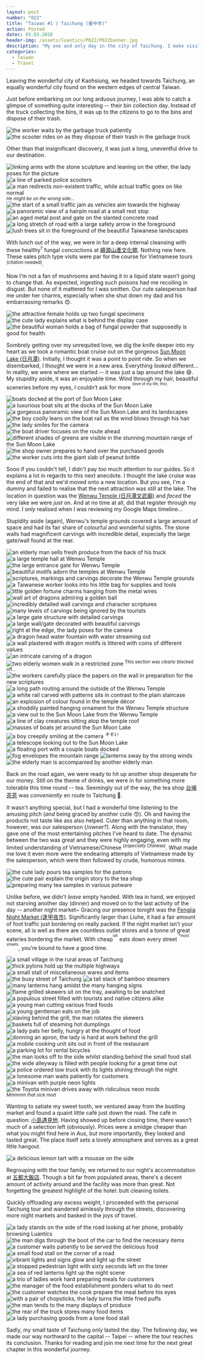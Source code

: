 ```yaml
---
layout: post
number: "022"
title: "Taiwan #1 | Taichung (臺中市)"
action: Posted
datec: 03.03.2018
header-img: /assets/luantics/P022/P022banner.jpg
description: "My one and only day in the city of Taichung. I make visits to shops, admire the wondrous sights at the Sun Moon Lake and finish with bedazzlement at the Fengjia Night Market."
categories:
  - Taiwan
  - Travel
---
```


Leaving the wonderful city of Kaohsiung, we headed towards Taichung, an equally wonderful city found on the western edges of central Taiwan.

Just before embarking on our long arduous journey, I was able to catch a glimpse of something quite interesting -- their bin collection day. Instead of the truck collecting the bins, it was up to the citizens to go to the bins and dispose of their trash.

<div class="imageset">
	<img src="{{ baseurl }}/assets/luantics/P022/P022TWTC02A.jpg" alt="the worker waits by the garbage truck patiently"/>
	<img src="{{ baseurl }}/assets/luantics/P022/P022TWTC02B.jpg" alt="the scooter rides on as they dispose of their trash in the garbage truck"/>
</div>

Other than that insignificant discovery, it was just a long, uneventful drive to our destination.

<div class="imageset">
	<img src="{{ baseurl }}/assets/luantics/P022/P022TWTC01.jpg" alt="linking arms with the stone sculpture and leaning on the other, the lady poses for the picture"/>
	<img src="{{ baseurl }}/assets/luantics/P022/P022TWTC03.jpg" alt="a line of parked police scooters"/>
	<img src="{{ baseurl }}/assets/luantics/P022/P022TWTC04.jpg" alt="a man redirects non-existent traffic, while actual traffic goes on like normal"/>
	<sup><em>He might be on the wrong side...</em></sup>
	<img src="{{ baseurl }}/assets/luantics/P022/P022TWTC05.jpg" alt="the start of a small traffic jam as vehicles aim towards the highway"/>
	<img src="{{ baseurl }}/assets/luantics/P022/P022TWTC06.jpg" alt="a panoramic view of a hairpin road at a small rest stop"/>
	<img src="{{ baseurl }}/assets/luantics/P022/P022TWTC07.jpg" alt="an aged metal post and gate on the slanted concrete road"/>
	<img src="{{ baseurl }}/assets/luantics/P022/P022TWTC08.jpg" alt="a long stretch of road with a large safety arrow in the foreground"/>
	<img src="{{ baseurl }}/assets/luantics/P022/P022TWTC09.jpg" alt="lush trees sit in the foreground of the beautiful Taiwanese landscapes"/>
</div>

With lunch out of the way, we were in for a deep internal cleansing with these healthy<sup>?</sup> fungal concoctions at <a href="https://www.google.com.au/maps/place/%E7%B7%A0%E6%BA%90%E5%B1%B1%E7%94%A2%E6%96%87%E5%8C%96%E9%A4%A8/@23.8902729,120.9376136,17z/data=!3m1!4b1!4m5!3m4!1s0x3468d6551105a0af:0x30f5f1dd720be6f4!8m2!3d23.8902729!4d120.9398023?hl=en">締源山產文化館</a>. Nothing new here. These sales pitch type visits were par for the course for Vietnamese tours <sup>(citation needed)</sup>.

Now I’m not a fan of mushrooms and having it in a liquid state wasn’t going to change that. As expected, ingesting such poisons had me recoiling in disgust. But none of it mattered for I was smitten. Our cute salesperson had me under her charms, especially when she shut down my dad and his embarrassing remarks :heart_eyes:.

<div class="imageset">
	<img src="{{ baseurl }}/assets/luantics/P022/P022TWTC10.jpg" alt="the attractive female holds up two fungal specimens"/>
	<img src="{{ baseurl }}/assets/luantics/P022/P022TWTC11.jpg" alt="the cute lady explains what is behind the display case"/>
	<img src="{{ baseurl }}/assets/luantics/P022/P022TWTC12.jpg" alt="the beautiful woman holds a bag of fungal powder that supposedly is good for health"/>
</div>

Sombrely getting over my unrequited love, we dig the knife deeper into my heart as we took a romantic boat cruise out on the gorgeous <a href="https://www.google.com.au/maps/place/Sun+Moon+Lake/@23.852302,120.9096976,15z/data=!3m1!4b1!4m5!3m4!1s0x3468d5e076ee0005:0xec17a6fd5312a528!8m2!3d23.8573342!4d120.9159131?hl=en">Sun Moon Lake (日月潭)</a>. Initially, I thought it was a point to point ride. So when we disembarked, I thought we were in a new area. Everything _looked_ different... In reality, we were where we started -- it was just a lap around the lake :sweat_smile:. My stupidity aside, it was an enjoyable time. Wind through my hair, beautiful sceneries before my eyes, I couldn’t ask for more <sup><sup>(love of my life, thx).</sup></sup>

<div class="imageset">
	<img src="{{ baseurl }}/assets/luantics/P022/P022TWTC13.jpg" alt="boats docked at the port of Sun Moon Lake"/>
	<img src="{{ baseurl }}/assets/luantics/P022/P022TWTC14.jpg" alt="a luxurious boat sits at the docks of the Sun Moon Lake"/>
	<img src="{{ baseurl }}/assets/luantics/P022/P022TWTC15.jpg" alt="a gorgeous panoramic view of the Sun Moon Lake and its landscapes"/>
	<img src="{{ baseurl }}/assets/luantics/P022/P022TWTC16.jpg" alt="the boy coolly leans on the boat rail as the wind blows through his hair"/>
	<img src="{{ baseurl }}/assets/luantics/P022/P022TWTC17.jpg" alt="the lady smiles for the camera"/>
	<img src="{{ baseurl }}/assets/luantics/P022/P022TWTC18.jpg" alt="the boat driver focuses on the route ahead"/>
	<img src="{{ baseurl }}/assets/luantics/P022/P022TWTC19.jpg" alt="different shades of greens are visible in the stunning mountain range of the Sun Moon Lake"/>
	<img src="{{ baseurl }}/assets/luantics/P022/P022TWTC20.jpg" alt="the shop owner prepares to hand over the purchased goods"/>
	<img src="{{ baseurl }}/assets/luantics/P022/P022TWTC21.jpg" alt="the worker cuts into the giant slab of peanut brittle"/>
</div>

Sooo if you couldn't tell, I didn't pay _too_ much attention to our guides. So it explains a lot in regards to this next anecdote. I thought the lake cruise was the end of that and we'd moved onto a new location. But you see, I'm a dummy and failed to realise that the next attraction was still at the lake. The location in question was the <a href="https://www.google.com.au/maps/place/Wenwu+Temple/@23.8699678,120.9253624,17z/data=!3m1!4b1!4m5!3m4!1s0x3468d668e2f4582b:0xfd1f9cd4796180f0!8m2!3d23.8699678!4d120.9275511?hl=en">Wenwu Temple (日月潭文武廟)</a> and _faced_ the very lake we were _just_ on. And at no time at all, did that register through my mind. I _only_ realised when I was reviewing my Google Maps timeline...

Stupidity aside (again), Wenwu's temple grounds covered a large amount of space and had its fair share of colourful and wonderful sights. The stone walls had magnificent carvings with incredible detail, especially the large gate/wall found at the rear.

<div class="imageset">
	<img src="{{ baseurl }}/assets/luantics/P022/P022TWTC22.jpg" alt="an elderly man sells fresh produce from the back of his truck"/>
	<img src="{{ baseurl }}/assets/luantics/P022/P022TWTC23.jpg" alt="a large temple hall at Wenwu Temple"/>
	<img src="{{ baseurl }}/assets/luantics/P022/P022TWTC24.jpg" alt="the large entrance gate for Wenwu Temple"/>
	<img src="{{ baseurl }}/assets/luantics/P022/P022TWTC25.jpg" alt="beautiful motifs adorn the temples at Wenwu Temple"/>
	<img src="{{ baseurl }}/assets/luantics/P022/P022TWTC26.jpg" alt="scriptures, markings and carvings decorate the Wenwu Temple grounds"/>
	<img src="{{ baseurl }}/assets/luantics/P022/P022TWTC27.jpg" alt="a Taiwanese worker looks into his little bag for supplies and tools"/>
	<img src="{{ baseurl }}/assets/luantics/P022/P022TWTC28.jpg" alt="little golden fortune charms hanging from the metal wires"/>
	<img src="{{ baseurl }}/assets/luantics/P022/P022TWTC29.jpg" alt="wall art of dragons admiring a golden ball"/>
	<img src="{{ baseurl }}/assets/luantics/P022/P022TWTC30.jpg" alt="incredibly detailed wall carvings and character scriptures"/>
	<img src="{{ baseurl }}/assets/luantics/P022/P022TWTC31.jpg" alt="many levels of carvings being ignored by the tourists"/>
	<img src="{{ baseurl }}/assets/luantics/P022/P022TWTC32.jpg" alt="a large gate structure with detailed carvings"/>
	<img src="{{ baseurl }}/assets/luantics/P022/P022TWTC32b.jpg" alt="a large wall/gate decorated with beautiful carvings"/>
	<img src="{{ baseurl }}/assets/luantics/P022/P022TWTC33.jpg" alt="right at the edge, the lady poses for the camera"/>
	<img src="{{ baseurl }}/assets/luantics/P022/P022TWTC34.jpg" alt="a dragon head water fountain with water streaming out"/>
	<img src="{{ baseurl }}/assets/luantics/P022/P022TWTC35.jpg" alt="a wall plastered with dragon motifs is littered with coins of different values"/>
	<img src="{{ baseurl }}/assets/luantics/P022/P022TWTC36.jpg" alt="an intricate carving of a dragon"/>
	<img src="{{ baseurl }}/assets/luantics/P022/P022TWTC37.jpg" alt="two elderly women walk in a restricted zone"/>
	<sup>This section was <em>clearly</em> blocked off...</sup>
	<img src="{{ baseurl }}/assets/luantics/P022/P022TWTC39.jpg" alt="the workers carefully place the papers on the wall in preparation for the new scriptures"/>
	<img src="{{ baseurl }}/assets/luantics/P022/P022TWTC38.jpg" alt="a long path routing around the outside of the Wenwu Temple"/>
	<img src="{{ baseurl }}/assets/luantics/P022/P022TWTC40.jpg" alt="a white rail carved with patterns sits in contrast to the plain staircase"/>
	<img src="{{ baseurl }}/assets/luantics/P022/P022TWTC41.jpg" alt="an explosion of colour found in the temple décor"/>
	<img src="{{ baseurl }}/assets/luantics/P022/P022TWTC41a.jpg" alt="a shoddily painted hanging ornament for the Wenwu Temple structure"/>
	<img src="{{ baseurl }}/assets/luantics/P022/P022TWTC42.jpg" alt="a view out to the Sun Moon Lake from the Wenwu Temple"/>
	<img src="{{ baseurl }}/assets/luantics/P022/P022TWTC43.jpg" alt="a line of clay creatures sitting atop the temple roof"/>
	<img src="{{ baseurl }}/assets/luantics/P022/P022TWTC44.jpg" alt="masses of boats jet around the Sun Moon Lake"/>
	<img src="{{ baseurl }}/assets/luantics/P022/P022TWTC45.jpg" alt="a boy creepily smiling at the camera"/>
	<sup><em>キモい</em></sup>
	<img src="{{ baseurl }}/assets/luantics/P022/P022TWTC46.jpg" alt="a telescope looking out to the Sun Moon Lake"/>
	<img src="{{ baseurl }}/assets/luantics/P022/P022TWTC47.jpg" alt="a floating port with a couple boats docked"/>
	<img src="{{ baseurl }}/assets/luantics/P022/P022TWTC48.jpg" alt="fog envelopes the mountain range"/>
	<img src="{{ baseurl }}/assets/luantics/P022/P022TWTC49.jpg" alt="lanterns sway by the strong winds"/>
	<img src="{{ baseurl }}/assets/luantics/P022/P022TWTC50.jpg" alt="the elderly man is accompanied by another elderly man"/>
</div>

Back on the road again, we were ready to hit up another shop desperate for our money. Still on the theme of drinks, we were in for something more tolerable this time round -- tea. Seemingly out of the way, the tea shop <a href="https://www.google.com.au/maps/place/Tea+Shop/@23.9852675,120.8876407,17z/data=!3m1!4b1!4m5!3m4!1s0x3469278163129401:0xb5b5513aa3db5d5c!8m2!3d23.9852675!4d120.8898294?hl=en">台埔茶茶</a> was _conveniently_ en route to Taichung 🤔.

It wasn't anything special, but I had a wonderful time listening to the amusing pitch (_and_ being graced by another cutie :kissing_smiling_eyes:). Oh and having the products not taste like ass also helped. Cuter than anything in that room, however, was our salesperson (/owner?). Along with the translator, they gave one of the most entertaining pitches I’ve heard to date. The dynamic between the two was great and they were highly engaging, even with my limited understanding of Vietnamese/Chinese <sup>(_especially_ Chinese)</sup>. What made me love it even more were the endearing attempts of Vietnamese made by the salesperson, which were then followed by crude, humorous mimes.

<div class="imageset">
	<img src="{{ baseurl }}/assets/luantics/P022/P022TWTC51.jpg" alt="the cute lady pours tea samples for the patrons"/>
	<img src="{{ baseurl }}/assets/luantics/P022/P022TWTC52.jpg" alt="the cute pair explain the origin story to the tea shop"/>
	<img src="{{ baseurl }}/assets/luantics/P022/P022TWTC53.jpg" alt="preparing many tea samples in various potware"/>
</div>

Unlike before, we didn't _leave_ empty handed. With tea in hand, we enjoyed not starving another day (dinner) and moved on to the last activity of the day -- another night market~ Gracing our presence tonight was the <a href="https://www.google.com.au/maps/place/Feng+Chia+Night+Market/@24.1759238,120.6456042,15z/data=!4m2!3m1!1s0x0:0xf1a08e8dacfe639?sa=X&ved=0ahUKEwin-67w6crZAhUHxrwKHQolAhcQ_BIIrAEwDg">Fengjia Night Market (逢甲夜市)</a>. Significantly larger than Liuhe, it had a fair amount of foot traffic just bordering on really packed. If the night market isn’t your scene, all is well as there are countless outlet stores and a tonne of great eateries bordering the market. With cheap<sup><sup>ish</sup></sup> eats down every street <sup><sup>*most streets</sup></sup>, you’re bound to have a good time.

<div class="imageset">
	<img src="{{ baseurl }}/assets/luantics/P022/P022TWTC55.jpg" alt="a small village in the rural areas of Taichung"/>
	<img src="{{ baseurl }}/assets/luantics/P022/P022TWTC56.jpg" alt="thick pylons hold up the multiple highways"/>
	<img src="{{ baseurl }}/assets/luantics/P022/P022TWTC57.jpg" alt="a small stall of miscellaneous wares and items"/>
	<img src="{{ baseurl }}/assets/luantics/P022/P022TWTC58.jpg" alt="the busy street of Taichung"/>
	<img src="{{ baseurl }}/assets/luantics/P022/P022TWTC59.jpg" alt="a tall stack of bamboo steamers"/>
	<img src="{{ baseurl }}/assets/luantics/P022/P022TWTC60.jpg" alt="many lanterns hang amidst the many hanging signs"/>
	<img src="{{ baseurl }}/assets/luantics/P022/P022TWTC61.jpg" alt="flame grilled skewers sit on the tray, awaiting to be snatched"/>
	<img src="{{ baseurl }}/assets/luantics/P022/P022TWTC62.jpg" alt="a populous street filled with tourists and native citizens alike"/>
	<img src="{{ baseurl }}/assets/luantics/P022/P022TWTC63.jpg" alt="a young man cutting various fried foods"/>
	<img src="{{ baseurl }}/assets/luantics/P022/P022TWTC64.jpg" alt="a young gentleman eats on the job"/>
	<img src="{{ baseurl }}/assets/luantics/P022/P022TWTC65.jpg" alt="slaving behind the grill, the man rotates the skewers"/>
	<img src="{{ baseurl }}/assets/luantics/P022/P022TWTC66.jpg" alt="baskets full of steaming hot dumplings"/>
	<img src="{{ baseurl }}/assets/luantics/P022/P022TWTC67.jpg" alt="a lady pats her belly, hungry at the thought of food"/>
	<img src="{{ baseurl }}/assets/luantics/P022/P022TWTC68.jpg" alt="donning an apron, the lady is hard at work behind the grill"/>
	<img src="{{ baseurl }}/assets/luantics/P022/P022TWTC69.jpg" alt="a mobile cooking unit sits out in front of the restaurant"/>
	<img src="{{ baseurl }}/assets/luantics/P022/P022TWTC71.jpg" alt="a parking lot for rental bicycles"/>
	<img src="{{ baseurl }}/assets/luantics/P022/P022TWTC72.jpg" alt="the man looks off to the side whilst standing behind the small food stall"/>
	<img src="{{ baseurl }}/assets/luantics/P022/P022TWTC73.jpg" alt="the wide alleyway is filled with people looking for a great time out"/>
	<img src="{{ baseurl }}/assets/luantics/P022/P022TWTC74.jpg" alt="a police ordered tow truck with its lights shining through the night"/>
	<img src="{{ baseurl }}/assets/luantics/P022/P022TWTC75.jpg" alt="a lonesome man waits patiently for customers"/>
	<div class="row">
		<img src="{{ baseurl }}/assets/luantics/P022/P022TWTC76A.jpg" alt="a minivan with purple neon lights" class="half"/>
		<img src="{{ baseurl }}/assets/luantics/P022/P022TWTC76B.jpg" alt="the Toyota minivan drives away with ridiculous neon mods" class="half"/>
	</div>
	<sup><em>Mmmmm that sick mod</em></sup>
</div>

Wanting to satiate my sweet tooth, we ventured away from the bustling market and found a quaint little café just down the road. The café in question: <a href="https://www.google.com.au/maps/place/%E5%B0%8F%E5%B3%B6%E9%81%87%E8%A6%8B%E4%BB%96/@24.1806479,120.6425693,17z/data=!3m1!4b1!4m5!3m4!1s0x34691622c18da3b1:0x5ce37b68f599fd85!8m2!3d24.180643!4d120.644758?hl=en">小島遇見他</a>. Having showed up before closing time, there wasn’t much of a selection left (obviously). Prices were a smidge cheaper than what you might find here in Aus, but more importantly, they looked and tasted great. The place itself sets a lovely atmosphere and serves as a great little hangout.

<div class="imageset">
	<img src="{{ baseurl }}/assets/luantics/P022/P022TWTC70.jpg" alt="a delicious lemon tart with a mousse on the side"/>
</div>

Regrouping with the tour family, we returned to our night's accommodation at <a href="https://www.google.com.au/maps/place/%E4%BA%94%E9%83%BD%E5%A4%A7%E9%A3%AF%E5%BA%97/@24.2236526,120.7011186,13z/data=!4m5!3m4!1s0x34691a127dc99b19:0x2c30405917c29eb3!8m2!3d24.254846!4d120.723148?hl=en">五都大飯店</a>. Though a bit far from populated areas, there's a decent amount of activity around and the facility was more than great. Not forgetting the greatest highlight of the hotel: butt cleaning toilets. 

Quickly offloading any excess weight, I proceeded with the personal Taichung tour and wandered aimlessly through the streets, discovering more night markets and basked in the joys of travel.

<div class="imageset">
	<img src="{{ baseurl }}/assets/luantics/P022/P022TWTC77.jpg" alt="a lady stands on the side of the road looking at her phone, probably browsing Luantics"/>
	<img src="{{ baseurl }}/assets/luantics/P022/P022TWTC78.jpg" alt="the man digs through the boot of the car to find the necessary items"/>
	<img src="{{ baseurl }}/assets/luantics/P022/P022TWTC79.jpg" alt="a customer waits patiently to be served the delicious food"/>
	<img src="{{ baseurl }}/assets/luantics/P022/P022TWTC80.jpg" alt="a small food stall on the corner of a road"/>
	<img src="{{ baseurl }}/assets/luantics/P022/P022TWTC81.jpg" alt="vibrant lights and signs glow and light up the street"/>
	<img src="{{ baseurl }}/assets/luantics/P022/P022TWTC82.jpg" alt="a stopped pedestrian light with sixty seconds left on the timer"/>
	<img src="{{ baseurl }}/assets/luantics/P022/P022TWTC83.jpg" alt="a sea of red lanterns light up the night scene"/>
	<img src="{{ baseurl }}/assets/luantics/P022/P022TWTC84.jpg" alt="a trio of ladies work hard preparing meals for customers"/>
	<img src="{{ baseurl }}/assets/luantics/P022/P022TWTC85.jpg" alt="the manager of the food establishment ponders what to do next"/>
	<img src="{{ baseurl }}/assets/luantics/P022/P022TWTC86.jpg" alt="the customer watches the cook prepare the meal before his eyes"/>
	<img src="{{ baseurl }}/assets/luantics/P022/P022TWTC87.jpg" alt="with a pair of chopsticks, the lady turns the little fried puffs"/>
	<img src="{{ baseurl }}/assets/luantics/P022/P022TWTC88.jpg" alt="the man tends to the many displays of produce"/>
	<img src="{{ baseurl }}/assets/luantics/P022/P022TWTC89.jpg" alt="the rear of the truck stores many food items"/>
	<img src="{{ baseurl }}/assets/luantics/P022/P022TWTC90.jpg" alt="a lady purchasing goods from a lone food stall"/>
</div>

Sadly, my small taste of Taichung only lasted the day. The following day, we made our way northward to the capital -- Taipei -- where the tour reaches its conclusion. Thanks for reading and join me next time for the next great chapter in this wonderful journey.
